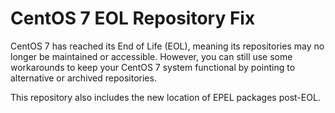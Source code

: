 # CentOS 7 EOL Repository Fix
CentOS 7 has reached its End of Life (EOL), meaning its repositories may no longer be maintained or accessible. However, you can still use some workarounds to keep your CentOS 7 system functional by pointing to alternative or archived repositories.

This repository also includes the new location of EPEL packages post-EOL.
